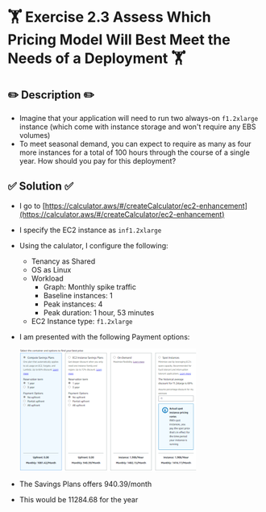 # 🏋️ Exercise 2.3 Assess Which Pricing Model Will Best Meet the Needs of a Deployment 🏋️

## ✏️ Description ✏️
* Imagine that your application will need to run two always-on `f1.2xlarge` instance (which come with instance storage and won't require any EBS volumes)
* To meet seasonal demand, you can expect to require as many as four more instances for a total of 100 hours through the course of a single year. How should you pay for this deployment?

## ✅ Solution ✅

* I go to [https://calculator.aws/#/createCalculator/ec2-enhancement](https://calculator.aws/#/createCalculator/ec2-enhancement)
* I specify the EC2 instance as `inf1.2xlarge`
* Using the calulator, I configure the following:
  - Tenancy as Shared
  - OS as Linux
  - Workload
    - Graph: Monthly spike traffic
    - Baseline instances: 1
    - Peak instances: 4
    - Peak duration: 1 hour, 53 minutes
  - EC2 Instance type: `f1.2xlarge`
* I am presented with the following Payment options:
  
   <img src="../screenshots/2024-07-12-11-54-43.png" width="350px">


* The Savings Plans offers 940.39/month
* This would be 11284.68 for the year
